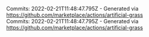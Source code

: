 Commits: 2022-02-21T11:48:47.795Z - Generated via https://github.com/marketplace/actions/artificial-grass
<br>
Commits: 2022-02-21T11:48:47.795Z - Generated via https://github.com/marketplace/actions/artificial-grass
<br>
